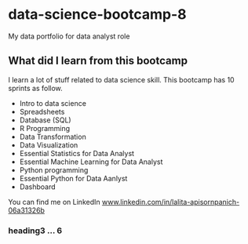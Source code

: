 # data-science-bootcamp-8
My data portfolio for data analyst role

## What did I learn from this bootcamp

I learn a lot of stuff related to data science skill. This bootcamp has 10 sprints as follow.

- Intro to data science
- Spreadsheets
- Database (SQL)
- R Programming
- Data Transformation
- Data Visualization
- Essential Statistics for Data Analyst
- Essential Machine Learning for Data Analyst
- Python programming
- Essential Python for Data Aanlyst
- Dashboard

You can find me on LinkedIn www.linkedin.com/in/lalita-apisornpanich-06a31326b

### heading3 ... 6

